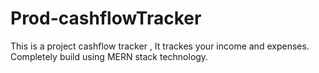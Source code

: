 # Prod-cashflowTracker
This is a project cashflow tracker , It trackes your income and expenses. Completely build using MERN stack technology.

